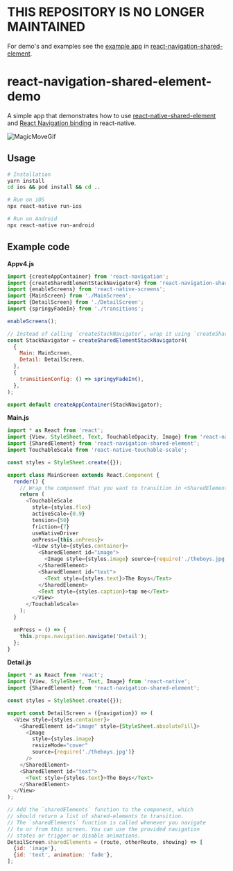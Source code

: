 # THIS REPOSITORY IS NO LONGER MAINTAINED

For demo's and examples see the [example app](https://github.com/IjzerenHein/react-navigation-shared-element/tree/main/example) in [react-navigation-shared-element](https://github.com/IjzerenHein/react-navigation-shared-element).

# react-navigation-shared-element-demo

A simple app that demonstrates how to use [react-native-shared-element](https://github.com/IjzerenHein/react-native-shared-element) and [React Navigation binding](https://github.com/IjzerenHein/react-navigation-shared-element) in react-native.

![MagicMoveGif](theboys.gif)

## Usage

```sh
# Installation
yarn install
cd ios && pod install && cd ..

# Run on iOS
npx react-native run-ios

# Run on Android
npx react-native run-android
```

## Example code

**Appv4.js**

```js
import {createAppContainer} from 'react-navigation';
import {createSharedElementStackNavigator4} from 'react-navigation-shared-element';
import {enableScreens} from 'react-native-screens';
import {MainScreen} from './MainScreen';
import {DetailScreen} from './DetailScreen';
import {springyFadeIn} from './transitions';

enableScreens();

// Instead of calling `createStackNavigator`, wrap it using `createSharedElementStackNavigator`
const StackNavigator = createSharedElementStackNavigator4(
  {
    Main: MainScreen,
    Detail: DetailScreen,
  },
  {
    transitionConfig: () => springyFadeIn(),
  },
);

export default createAppContainer(StackNavigator);
```

**Main.js**

```js
import * as React from 'react';
import {View, StyleSheet, Text, TouchableOpacity, Image} from 'react-native';
import {SharedElement} from 'react-navigation-shared-element';
import TouchableScale from 'react-native-touchable-scale';

const styles = StyleSheet.create({});

export class MainScreen extends React.Component {
  render() {
    // Wrap the component that you want to transition in <SharedElement>
    return (
      <TouchableScale
        style={styles.flex}
        activeScale={0.9}
        tension={50}
        friction={7}
        useNativeDriver
        onPress={this.onPress}>
        <View style={styles.container}>
          <SharedElement id="image">
            <Image style={styles.image} source={require('./theboys.jpg')} />
          </SharedElement>
          <SharedElement id="text">
            <Text style={styles.text}>The Boys</Text>
          </SharedElement>
          <Text style={styles.caption}>tap me</Text>
        </View>
      </TouchableScale>
    );
  }

  onPress = () => {
    this.props.navigation.navigate('Detail');
  };
}
```

**Detail.js**

```js
import * as React from 'react';
import {View, StyleSheet, Text, Image} from 'react-native';
import {SharedElement} from 'react-navigation-shared-element';

const styles = StyleSheet.create({});

export const DetailScreen = ({navigation}) => (
  <View style={styles.container}>
    <SharedElement id="image" style={StyleSheet.absoluteFill}>
      <Image
        style={styles.image}
        resizeMode="cover"
        source={require('./theboys.jpg')}
      />
    </SharedElement>
    <SharedElement id="text">
      <Text style={styles.text}>The Boys</Text>
    </SharedElement>
  </View>
);

// Add the `sharedElements` function to the component, which
// should return a list of shared-elements to transition.
// The `sharedElements` function is called whenever you navigate
// to or from this screen. You can use the provided navigation
// states or trigger or disable animations.
DetailScreen.sharedElements = (route, otherRoute, showing) => [
  {id: 'image'},
  {id: 'text', animation: 'fade'},
];
```

